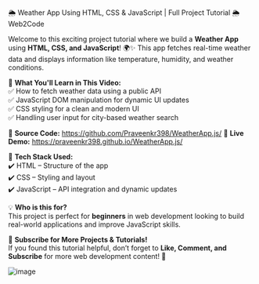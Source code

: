 🌦️ Weather App Using HTML, CSS & JavaScript | Full Project Tutorial 🌦️  Web2Code 

Welcome to this exciting project tutorial where we build a **Weather App** using **HTML, CSS, and JavaScript**! 🌍✨ This app fetches real-time weather data and displays information like temperature, humidity, and weather conditions.  

🚀 **What You'll Learn in This Video:**  
✅ How to fetch weather data using a public API  
✅ JavaScript DOM manipulation for dynamic UI updates  
✅ CSS styling for a clean and modern UI  
✅ Handling user input for city-based weather search  

🔗 **Source Code:** https://github.com/Praveenkr398/WeatherApp.js/
🔗 **Live Demo:** https://praveenkr398.github.io/WeatherApp.js/

📌 **Tech Stack Used:**  
✔️ HTML – Structure of the app  
✔️ CSS – Styling and layout  
✔️ JavaScript – API integration and dynamic updates  

💡 **Who is this for?**  
This project is perfect for **beginners** in web development looking to build real-world applications and improve JavaScript skills.  

🔔 **Subscribe for More Projects & Tutorials!**  
If you found this tutorial helpful, don’t forget to **Like, Comment, and Subscribe** for more web development content! 🚀  

![image](https://github.com/user-attachments/assets/1b415a6d-e0cc-46e0-9224-0a88463bbba8)
